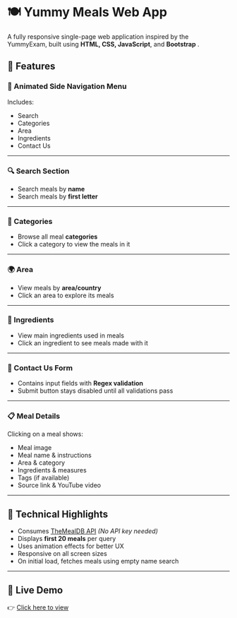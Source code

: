 # 🍽️ Yummy Meals Web App

A fully responsive single-page web application inspired by the YummyExam, built using **HTML, CSS, JavaScript**, and **Bootstrap** .

## 🌟 Features

### 🔸 Animated Side Navigation Menu
Includes:
- Search
- Categories
- Area
- Ingredients
- Contact Us

---

### 🔍 Search Section
- Search meals by **name**
- Search meals by **first letter**

---

### 🍱 Categories
- Browse all meal **categories**
- Click a category to view the meals in it

---

### 🌍 Area
- View meals by **area/country**
- Click an area to explore its meals

---

### 🥕 Ingredients
- View main ingredients used in meals
- Click an ingredient to see meals made with it

---

### 📩 Contact Us Form
- Contains input fields with **Regex validation**
- Submit button stays disabled until all validations pass

---

### 📋 Meal Details
Clicking on a meal shows:
- Meal image
- Meal name & instructions
- Area & category
- Ingredients & measures
- Tags (if available)
- Source link & YouTube video

---

## 🧠 Technical Highlights

- Consumes [TheMealDB API](https://www.themealdb.com/api.php)   *(No API key needed)*
- Displays **first 20 meals** per query
- Uses animation effects for better UX
- Responsive on all screen sizes
- On initial load, fetches meals using empty name search

---

## 🚀 Live Demo
👉 [Click here to view](https://rowidaadel.github.io/Yummy/)


